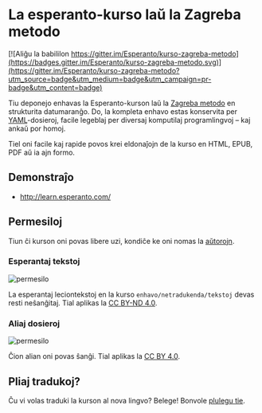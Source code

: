 # La esperanto-kurso laŭ la Zagreba metodo

[![Aliĝu la babililon https://gitter.im/Esperanto/kurso-zagreba-metodo](https://badges.gitter.im/Esperanto/kurso-zagreba-metodo.svg)](https://gitter.im/Esperanto/kurso-zagreba-metodo?utm_source=badge&utm_medium=badge&utm_campaign=pr-badge&utm_content=badge)

Tiu deponejo enhavas la Esperanto-kurson laŭ la [Zagreba metodo](https://eo.wikipedia.org/wiki/Zagreba_metodo) en strukturita datumaranĝo. Do, la kompleta enhavo estas konservita per [YAML](https://en.wikipedia.org/wiki/YAML)-dosieroj, facile legeblaj per diversaj komputilaj programlingvoj – kaj ankaŭ por homoj.

Tiel oni facile kaj rapide povos krei eldonaĵojn de la kurso en HTML, EPUB, PDF aŭ ia ajn formo.

## Demonstraĵo

- http://learn.esperanto.com/

## Permesiloj

Tiun ĉi kurson oni povas libere uzi, kondiĉe ke oni nomas la [aŭtorojn](AUTHORS.md).

### Esperantaj tekstoj

![permesilo](bildoj/by-nd.png) 

La esperantaj leciontekstoj en la kurso `enhavo/netradukenda/tekstoj` devas resti neŝanĝitaj. Tial aplikas la [CC BY-ND 4.0](enhavo/netradukenda/tekstoj/PERMESILO.md).

### Aliaj dosieroj

![permesilo](bildoj/by.png)

Ĉion alian oni povas ŝanĝi. Tial aplikas la [CC BY 4.0](PERMESILO.md).

## Pliaj tradukoj?

Ĉu vi volas traduki la kurson al nova lingvo? Belege! Bonvole [plulegu tie](enhavo/tradukenda).

